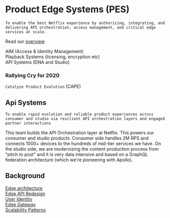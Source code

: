 # Product Edge Systems (PES)

``` To enable the best Netflix experience by authorizing, integrating, and delivering API orchestration, access management, and critical edge services at scale. ```

Read our [overview](https://www.linkedin.com/pulse/netflixs-edge-systems-delighting-customers-through-bad-fisher-ogden/)

AIM (Access & Identity Management)    
Playback Systems (licensing, encryption etc)   
API Systems (DNA and Studio)    

### Rallying Cry for 2020

``` Catalyze Product Evolution ``` (CAPE)

## Api Systems

```To enable rapid evolution and reliable product experiences across consumer and studio via resilient API orchestration layers and engaged partner interactions ```

This team builds the API Orchestration layer at Netflix.  This powers our consumer and studio products.  Consumer side handles 2M RPS and connects 1000+ devices to the hundreds of mid-tier services we have.  On the studio side, we are modernizing the content production process from "pitch to post" and it is very data intensive and based on a GraphQL federation architecture (which we're pioneering with Apollo).

## Background

[Edge architecture](https://www.youtube.com/watch?v=5ju4W9KAzcY)    
[Edge API Redesign](https://www.infoq.com/presentations/netflix-groovy-scripting/)    
[User Identity](https://www.infoq.com/presentations/netflix-user-identity)    
[Edge Gateway](https://www.infoq.com/presentations/netflix-edge-gateway)    
[Scalability Patterns](https://www.infoq.com/presentations/netflix-edge-scalability-patterns)    
